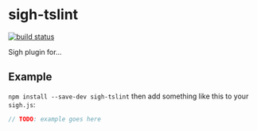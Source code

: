 # sigh-tslint

[![build status](https://circleci.com/gh/Strate/sigh-tslint.png)](https://circleci.com/gh/Strate/sigh-tslint)

Sigh plugin for...

## Example

`npm install --save-dev sigh-tslint` then add something like this to your `sigh.js`:
```javascript
// TODO: example goes here
```
